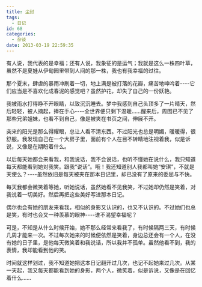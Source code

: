 ```yaml
---
title: 尘封
tags:
  - 日记
id: 68
categories:
  - 杂谈
date: 2013-03-19 22:59:35
---
```


有人说，我代表的是幸福；还有人说，我象征的是运气；我就是这么一株四叶草，虽然不是夏娃从伊甸园里带到人间的那一株，我也有我幸福的过往。

那个夏末，肆虐的暴雨冲刷着一切，地上满是被打落的花瓣，痛苦地呻吟着----它们应当是不喜欢化成春泥的感觉吧？虽然护花，却失了自己的一份妖艳。

我被雨水打得睁不开眼睛，以致沉沉睡去。梦中我感到自己头顶多了一片晴天，然后轻轻，被人摘起，捧在手心----全世界便只剩下温暖……醒来后，周围已不见了那些兄弟姐妹，也看不到自己，像是被夹在书页之间，伸展不开。

突来的阳光是那么得耀眼，总让人看不清东西。不过阳光也总是明媚，暖暖得，很舒服。我发现自己在一个大房子里，面前有个人在目不转睛地注视着我，似是诉说，又像是在期盼着什么。

以后每天她都会来看我，和我说话，我不会说话，也听不懂她在说什么，我只知道每天都能看到她对我笑。跟我“说话”。哦！我还知道别人我都叫她“安琪”，不就是天使么？----虽然依旧是每天被夹在那本日记里，却已没有了原来的委屈与不快。

每天我都会微笑着等她，听她说话，虽然她看不见我笑，不过她却仍然是笑着，对我说着一切美好。然后再把这些美好写进那本日记。

偶尔也会有她的朋友来看我，相似的身影又认识的，也又不认识的。不过她们也总是笑，有时也会又一种羡慕的眼神----谁不渴望幸福呢？

可是，不知是从什么时候开始，她不那么经常来看我了，有时候隔两三天，有时候几周才能来一次。不过每次她来的时候便依然是笑着，身边总还会有一个人，在没有她的日子里，是他每天微笑着和我说话，所以我并不孤单。虽然他看不到，我的表情，我却能看到他的笑。

时间就这样划过，我不知道她把这本日记翻开过几次，也记不起她来过几次。从某一天起，我又每天都能看到她的身影，两个人，微笑着，似是诉说，又像是在回忆着什么……
